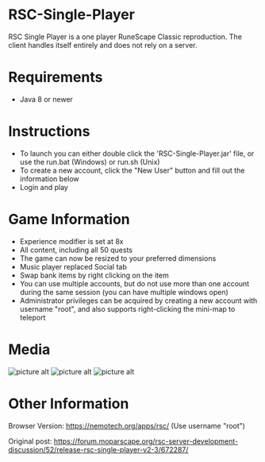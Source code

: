 # RSC-Single-Player
RSC Single Player is a one player RuneScape Classic reproduction. The client handles itself entirely and does not rely on a server.

# Requirements
* Java 8 or newer

# Instructions
* To launch you can either double click the 'RSC-Single-Player.jar' file, or use the run.bat (Windows) or run.sh (Unix)
* To create a new account, click the "New User" button and fill out the information below
* Login and play
    
# Game Information
* Experience modifier is set at 8x
* All content, including all 50 quests
* The game can now be resized to your preferred dimensions
* Music player replaced Social tab
* Swap bank items by right clicking on the item
* You can use multiple accounts, but do not use more than one account during the same session (you can have multiple windows open)
* Administrator privileges can be acquired by creating a new account with username "root", and also supports right-clicking the mini-map to teleport

# Media

![picture alt](https://nemotech.org/rsc/rsc-1.png "RSCSP1")
![picture alt](https://nemotech.org/rsc/rsc-2.png "RSCSP2")
![picture alt](https://nemotech.org/rsc/rsc-3.png "RSCSP3")

# Other Information

Browser Version: https://nemotech.org/apps/rsc/ (Use username "root")

Original post: https://forum.moparscape.org/rsc-server-development-discussion/52/release-rsc-single-player-v2-3/672287/

